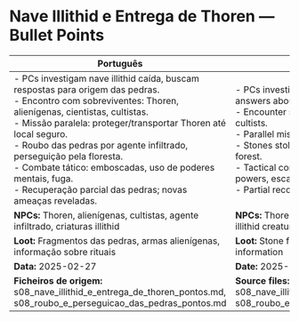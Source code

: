 # Nave Illithid e Entrega de Thoren — Bullet Points

| Português                                                                                                                                                                                                                                                                                                                                                                                                                                | English                                                                                                                                                                                                                                                                                                                                                                                               |
| ---------------------------------------------------------------------------------------------------------------------------------------------------------------------------------------------------------------------------------------------------------------------------------------------------------------------------------------------------------------------------------------------------------------------------------------- | ----------------------------------------------------------------------------------------------------------------------------------------------------------------------------------------------------------------------------------------------------------------------------------------------------------------------------------------------------------------------------------------------------- |
| - PCs investigam nave illithid caída, buscam respostas para origem das pedras.<br>- Encontro com sobreviventes: Thoren, alienígenas, cientistas, cultistas.<br>- Missão paralela: proteger/transportar Thoren até local seguro.<br>- Roubo das pedras por agente infiltrado, perseguição pela floresta.<br>- Combate tático: emboscadas, uso de poderes mentais, fuga.<br>- Recuperação parcial das pedras; novas ameaças reveladas.<br> | - PCs investigate a crashed illithid ship, seeking answers about the stones’ origin.<br>- Encounter survivors: Thoren, aliens, scientists, cultists.<br>- Parallel mission: protect/escort Thoren to safety.<br>- Stones stolen by an infiltrator, chase through the forest.<br>- Tactical combat: ambushes, use of mental powers, escape.<br>- Partial recovery of stones; new threats revealed.<br> |
| **NPCs:** Thoren, alienígenas, cultistas, agente infiltrado, criaturas illithid                                                                                                                                                                                                                                                                                                                                                          | **NPCs:** Thoren, aliens, cultists, infiltrator agent, illithid creatures                                                                                                                                                                                                                                                                                                                             |
| **Loot:** Fragmentos das pedras, armas alienígenas, informação sobre rituais                                                                                                                                                                                                                                                                                                                                                             | **Loot:** Stone fragments, alien weapons, ritual information                                                                                                                                                                                                                                                                                                                                          |
| **Data:** 2025-02-27                                                                                                                                                                                                                                                                                                                                                                                                                     | **Date:** 2025-02-27                                                                                                                                                                                                                                                                                                                                                                                  |
| **Ficheiros de origem:** s08_nave_illithid_e_entrega_de_thoren_pontos.md, s08_roubo_e_perseguicao_das_pedras_pontos.md                                                                                                                                                                                                                                                                                                                   | **Source files:** s08_nave_illithid_e_entrega_de_thoren_pontos.md, s08_roubo_e_perseguicao_das_pedras_pontos.md                                                                                                                                                                                                                                                                                       |
